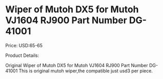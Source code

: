 # Wiper of Mutoh DX5 for Mutoh VJ1604 RJ900 Part Number DG-41001

Price: USD:65-65

Product Details:

Original Wiper of Mutoh DX5 for Mutoh VJ1604 RJ900 Part Number DG-41001
This is original mutoh wiper,the compatible just usd3 per piece.